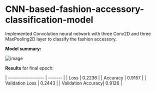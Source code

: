 # CNN-based-fashion-accessory-classification-model
Implemented Convolution neural network with three Conv2D and three MaxPooling2D layer to classify the fashion accessory.

**Model summary:**

![image](https://user-images.githubusercontent.com/42925930/129488276-09e23890-3f23-4881-9c20-41c0124caaf9.png)




**Results** for final epoch: 


| ------------------ | ------- |
| Loss               | 0.2236  |
| Accuracy           | 0.9157  |
| Validation Loss    | 0.2443  |
| Validation Accuracy| 0.9126  |

